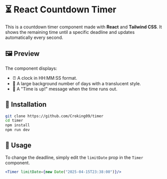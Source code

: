 # ⏳ React Countdown Timer

This is a countdown timer component made with **React** and **Tailwind CSS**. It shows the remaining time until a specific deadline and updates automatically every second.

## 🖼️ Preview

The component displays:

- ⏰ A clock in HH:MM:SS format.
- 📅 A large background number of days with a translucent style.
- 🔔 A "Time is up!" message when the time runs out.

## 🚀 Installation

```bash
git clone https://github.com/Croking09/timer
cd timer
npm install
npm run dev
```

## 📝 Usage

To change the deadline, simply edit the `limitDate` prop in the `Timer` component.

```jsx
<Timer limitDate={new Date("2025-04-15T23:38:00")}/>
```
